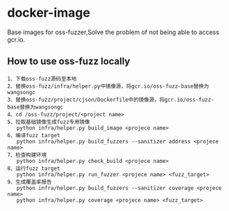 # docker-image
Base images for oss-fuzzer,Solve the problem of not being able to access gcr.io.

## How to use oss-fuzz locally
```
1、下载oss-fuzz源码至本地
2、替换oss-fuzz/infra/helper.py中镜像源，将gcr.io/oss-fuzz-base替换为wangsongc
3、替换oss-fuzz/project/cjson/Dockerfile中的镜像源，将gcr.io/oss-fuzz-base替换为wangsongc
4、cd /oss-fuzz/project/<project name>
5、拉取基础镜像生成fuzz专用镜像
   python infra/helper.py build_image <projece name>
6、编译fuzz target
   python infra/helper.py build_fuzzers --sanitizer address <projece name>
7、检查构建环境
   python infra/helper.py check_build <projece name>
8、运行fuzz target
   python infra/helper.py run_fuzzer <projece name> <fuzz_target>
9、生成覆盖率报告
   python infra/helper.py build_fuzzers --sanitizer coverage <projece name>
   python infra/helper.py coverage <projece name> <fuzz_target>
```
